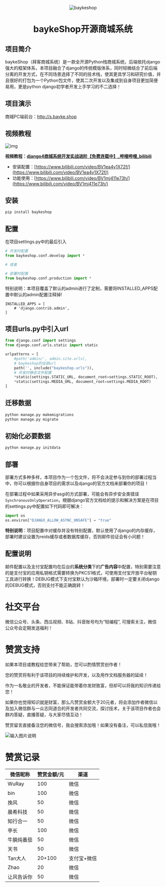 <div align="center">

![baykeshop](https://www.bayke.shop/img/logo.png)

<h1>baykeShop开源商城系统</h1>

</div>

## 项目简介

baykeShop（拜客商城系统）是一款全开源Python栈商城系统，后端依托django强大的框架体系，本项目融合了django的传统模版体系，同时轻微结合了前后端分离的开发方式，在不同场景选择了不同的技术栈，使其更具学习和研究价值，并且很好的打包为一个Python包文件，使其二次开发以及集成到自身项目更加简便易用，更是python django初学者开发上手学习的不二选择！

## 项目演示

商城PC端前台：http://s.bayke.shop

## 视频教程

![img](https://www.bayke.shop/site/image/index/1698996448643.png "商城系统开发实战")

**视频教程：[django4商城系统开发实战进阶【免费连载中】_哔哩哔哩_bilibili](https://www.bilibili.com/video/BV1Ae411X7dM/)**

- 安装配置：[https://www.bilibili.com/video/BV1ea4y1X72f/](https://www.bilibili.com/video/BV1ea4y1X72f/)
- 功能使用：[https://www.bilibili.com/video/BV1mj411e73h/](https://www.bilibili.com/video/BV1mj411e73h/)

## 安装

```python
pip install baykeshop
```

## 配置

在项目settings.py中的最后引入

```python
# 开发时配置
from baykeshop.conf.develop import *

# 或者

# 部署时配置
from baykeshop.conf.production import *
```

特别说明：本项目覆盖了默认的admin进行了定制，需要将INSTALLED_APPS配置中默认的admin配置注释掉!

```
INSTALLED_APPS = [
    # 'django.contrib.admin',
]
```

## 项目urls.py中引入url

```python
from django.conf import settings
from django.conf.urls.static import static

urlpatterns = [
    #path('admin/', admin.site.urls),
    # baykeshop的全部url
    path('', include("baykeshop.urls")),
    # 开发时静态文件配置
    *static(settings.STATIC_URL, document_root=settings.STATIC_ROOT),
    *static(settings.MEDIA_URL, document_root=settings.MEDIA_ROOT)
]
```

## 迁移数据

```python
python manage.py makemigrations
python manage.py migrate
```

## 初始化必要数据

```python
python manage.py initdata
```

## 部署

部署方式多种多样，本项目作为一个包文件，将不会决定参与到你的部署过程当中，你可以根据你自身项目的需求以及django的官方文档来部署你的项目！

在部署过程中如果采用异步asgi的方式部署，可能会有异步安全类错误 `SynchronousOnlyOperation`，根据django官方文档给的提示和解决方案是在项目的settings.py中配置如下代码即可解决：

```python
import os
os.environ["DJANGO_ALLOW_ASYNC_UNSAFE"] = "true"
```

**特别说明**：项目配置中对缓存并没有特别配置，默认使用了django的内存缓存，部署时建议设置为reids缓存或者数据库缓存，否则邮件验证会有小问题！

## 配置说明

邮件配置以及支付宝配置均在后台的**系统分类**下的**广告内容**中配置，特别需要注意的是支付宝的应用私钥格式需要转换为PKCS1格式，可使用支付宝开放平台秘钥工具进行转换！DEBUG模式下支付宝默认为沙箱环境，部署时一定要关闭django的DEBUG模式，否则支付不能正确跳转！

# 社交平台

微信公众号、头条、西瓜视频、B站、抖音账号均为“轻编程”, 可搜索关注，微信公众号会定期发送福利！

# 赞赏支持

如果本项目或教程给您带来了帮助，您可以酌情赞赏创作者！

您的赞赏将有利于该项目的持续维护和开发，以及用作文档服务器的延续！

作为一名敬业的开发者，不能保证能带着你发财致富，但却可以将我的知识传递给您！

如果你也觉得知识就是财富，那么凡赞赏金额大于20元者，将会添加作者微信以及加入微信群与一众志同道合的开发者共同交流，探讨技术，关于该项目作者也会群内答疑，直播答疑，与大家尽情互动！

赞赏留言直接备注您的微信号，我会搜索添加哦！如果没有备注，可以私信我哦！

![输入图片说明](https://www.bayke.shop/site/image/index/1698994683722.png)

# 赞赏记录

| 微信昵称   | 赞赏金额/元 | 渠道        |
| ---------- | ----------- | ----------- |
| WuRay      | 100         | 微信        |
| bin        | 100         | 微信        |
| 挽风       | 50          | 微信        |
| 晨希科技   | 50          | 微信        |
| 知行合一   | 50          | 微信        |
| 亭长       | 100         | 微信        |
| 牛腩炖番茄 | 50          | 微信        |
| 天书       | 50          | 微信        |
| Tan大人    | 20+100      | 支付宝+微信 |
| Zhao       | 20          | 微信        |
| 让风告诉你 | 50          | 微信        |
